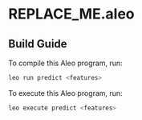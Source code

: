 # REPLACE_ME.aleo

## Build Guide

To compile this Aleo program, run:
```bash
leo run predict <features>
```

To execute this Aleo program, run:
```bash
leo execute predict <features>
```
